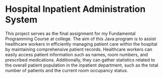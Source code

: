 # Hospital Inpatient Administration System

This project serves as the final assignment for my Fundamental Programming Course at college. The aim of this Java program is to assist healthcare workers in efficiently managing patient care within the hospital by maintaining comprehensive patient records. Healthcare workers can easily access patient information such as names, room numbers, and prescribed medications. Additionally, they can gather statistics related to the overall patient population in the inpatient department, such as the total number of patients and the current room occupancy status.
